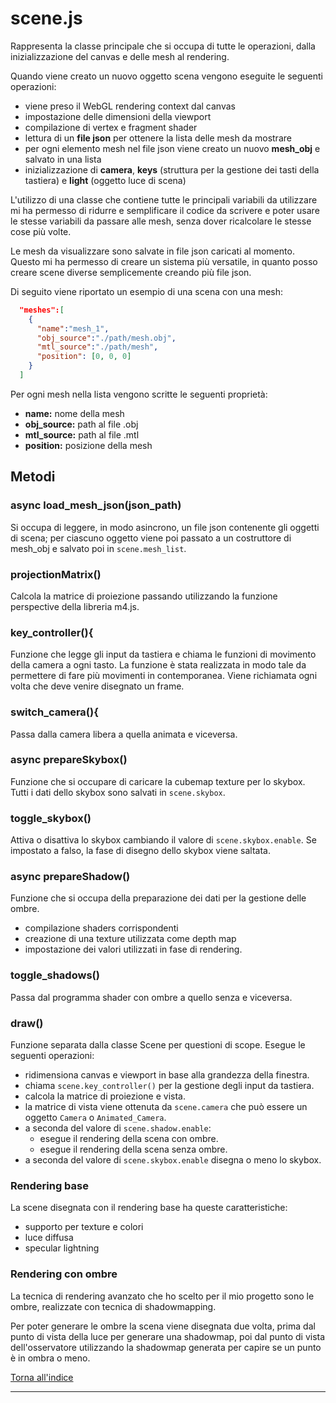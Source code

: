 # scene.js
Rappresenta la classe principale che si occupa di tutte le operazioni, dalla inizializzazione del canvas e delle mesh al rendering.

Quando viene creato un nuovo oggetto scena vengono eseguite le seguenti operazioni:

* viene preso il WebGL rendering context dal canvas 
* impostazione delle dimensioni della viewport
* compilazione di vertex e fragment shader
* lettura di un **file json** per ottenere la lista delle mesh da mostrare
* per ogni elemento mesh nel file json viene creato un nuovo **mesh_obj** e salvato in una lista
* inizializzazione di **camera**, **keys** (struttura per la gestione dei tasti della tastiera) e **light** (oggetto luce di scena)

L'utilizzo di una classe che contiene tutte le principali variabili da utilizzare
mi ha permesso di ridurre e semplificare il codice da scrivere e poter usare le
stesse variabili da passare alle mesh, senza dover ricalcolare le stesse cose più volte.

Le mesh da visualizzare sono salvate in file json caricati al momento. 
Questo mi ha permesso di creare un sistema più versatile, in quanto posso creare
scene diverse semplicemente creando più file json.

Di seguito viene riportato un esempio di una scena con una mesh:
```json
  "meshes":[
    {
      "name":"mesh_1",
      "obj_source":"./path/mesh.obj",
      "mtl_source":"./path/mesh",
      "position": [0, 0, 0]
    }
  ]
```

Per ogni mesh nella lista vengono scritte le seguenti proprietà:

* **name:** nome della mesh
* **obj_source:** path al file .obj
* **mtl_source:** path al file .mtl
* **position:** posizione della mesh 

## Metodi

### async load_mesh_json(json_path)

Si occupa di leggere, in modo asincrono, un file json contenente gli oggetti di scena; per ciascuno oggetto viene poi passato a un costruttore di mesh_obj e salvato poi in ```scene.mesh_list```.

### projectionMatrix()

Calcola la matrice di proiezione passando utilizzando la funzione perspective della libreria m4.js.

### key_controller(){

Funzione che legge gli input da tastiera e chiama le funzioni di movimento della camera a ogni tasto. La funzione è stata realizzata in modo tale da permettere di fare più movimenti in contemporanea. Viene richiamata ogni volta che deve venire disegnato un frame.

### switch_camera(){

Passa dalla camera libera a quella animata e viceversa.

### async prepareSkybox()

Funzione che si occupare di caricare la cubemap texture per lo skybox. Tutti i dati dello skybox sono salvati in ```scene.skybox```.

### toggle_skybox()

Attiva o disattiva lo skybox cambiando il valore di ```scene.skybox.enable```. Se impostato a falso, la fase di disegno dello skybox viene saltata.

### async prepareShadow()

Funzione che si occupa della preparazione dei dati per la gestione delle ombre.

* compilazione shaders corrispondenti
* creazione di una texture utilizzata come depth map
* impostazione dei valori utilizzati in fase di rendering.
 
### toggle_shadows()

Passa dal programma shader con ombre a quello senza e viceversa.

### draw()

Funzione separata dalla classe Scene per questioni di scope. Esegue le seguenti operazioni:

* ridimensiona canvas e viewport in base alla grandezza della finestra.
* chiama ```scene.key_controller()``` per la gestione degli input da tastiera.
* calcola la matrice di proiezione e vista.
* la matrice di vista viene ottenuta da ```scene.camera``` che può essere un oggetto ```Camera``` o ```Animated_Camera```.
* a seconda del valore di ```scene.shadow.enable```:
  * esegue il rendering della scena con ombre.
  * esegue il rendering della scena senza ombre.
* a seconda del valore di ```scene.skybox.enable``` disegna o meno lo skybox.
  
### Rendering base

La scene disegnata con il rendering base ha queste caratteristiche:

* supporto per texture e colori
* luce diffusa
* specular lightning

### Rendering con ombre

La tecnica di rendering avanzato che ho scelto per il mio progetto sono le ombre, realizzate con tecnica di shadowmapping.

Per poter generare le ombre la scena viene disegnata due volta, prima dal punto di vista della luce per generare una shadowmap, poi dal punto di vista dell'osservatore utilizzando la shadowmap generata per capire se un punto è in ombra o meno.

[Torna all'indice](#indice)

----